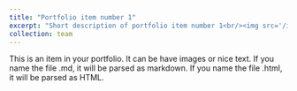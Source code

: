 ```yaml
---
title: "Portfolio item number 1"
excerpt: "Short description of portfolio item number 1<br/><img src='/images/500x300.png'>"
collection: team
---
```


This is an item in your portfolio. It can be have images or nice text. If you name the file .md, it will be parsed as markdown. If you name the file .html, it will be parsed as HTML. 
